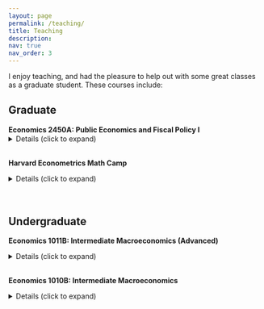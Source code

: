 ```yaml
---
layout: page
permalink: /teaching/
title: Teaching
description:  
nav: true
nav_order: 3
---
```


I enjoy teaching, and had the pleasure to help out with some great classes as a graduate student. These courses include:

## Graduate

<p style="margin-bottom: 0.1rem;"><b>Economics 2450A: Public Economics and Fiscal Policy I</b></p>
<details markdown=block><summary markdown=span>Details (click to expand)</summary>

  - Fall 2022 (with [Stefanie Stantcheva](https://scholar.harvard.edu/stantcheva/home)): [section materials](https://www.mdroste.com/ec2450a), [evaluations](https://mdroste.com/files/evaluations_ec2450a_fall2022.pdf)
</details><br>

<b>Harvard Econometrics Math Camp</b>
<details markdown=block><summary markdown=span>Details (click to expand)</summary>
  
  - Summer 2020 and 2021: [GitHub Repository](http://www.github.com/mdroste/metrics-mathcamp-2021)
</details><br><br>


## Undergraduate

<b>Economics 1011B: Intermediate Macroeconomics (Advanced)</b>
<details markdown=block><summary markdown=span>Details (click to expand)</summary>
  
  - Spring 2023 (with [Ludwig Straub](https://scholar.harvard.edu/straub/home) and [Gabriel Chodorow-Reich](https://scholar.harvard.edu/chodorow-reich/home)): [section materials](https://www.mdroste.com/ec1011b), [evaluations](https://mdroste.com/files/evaluations_ec1011b_spring2023.pdf)
  - Spring 2022 (with [Paul Willen](https://www.bostonfed.org/people/bank/paul-willen.aspx)): [evaluations](https://mdroste.com/files/evaluations_ec1011b_spring2022.pdf)
  - Spring 2021 (with [Gabriel Chodorow-Reich](https://scholar.harvard.edu/chodorow-reich/home)): [evaluations](https://mdroste.com/files/evaluations_ec1011b_spring2021.pdf)
</details><br>

<b>Economics 1010B: Intermediate Macroeconomics</b>
<details markdown=block><summary markdown=span>Details (click to expand)</summary>
  
  - Fall 2020 (with [Thomas Baranga](https://economics.harvard.edu/people/thomas-baranga)): [evaluations](https://mdroste.com/files/evaluations_ec1010b_fall2020.pdf)
</details><br><br>
